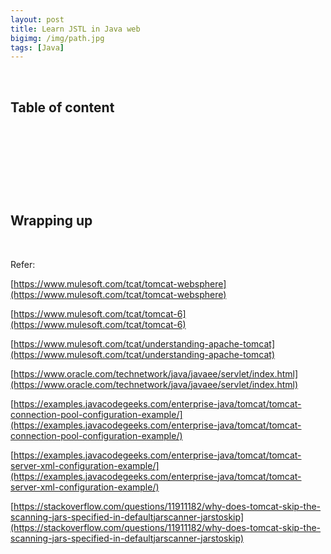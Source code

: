 ```yaml
---
layout: post
title: Learn JSTL in Java web
bigimg: /img/path.jpg
tags: [Java]
---
```





<br>

## Table of content




<br>

## 





<br>

## 





<br>

## Wrapping up




<br>

Refer:

[https://www.mulesoft.com/tcat/tomcat-websphere](https://www.mulesoft.com/tcat/tomcat-websphere)

[https://www.mulesoft.com/tcat/tomcat-6](https://www.mulesoft.com/tcat/tomcat-6)

[https://www.mulesoft.com/tcat/understanding-apache-tomcat](https://www.mulesoft.com/tcat/understanding-apache-tomcat)

[https://www.oracle.com/technetwork/java/javaee/servlet/index.html](https://www.oracle.com/technetwork/java/javaee/servlet/index.html)

[https://examples.javacodegeeks.com/enterprise-java/tomcat/tomcat-connection-pool-configuration-example/](https://examples.javacodegeeks.com/enterprise-java/tomcat/tomcat-connection-pool-configuration-example/)

[https://examples.javacodegeeks.com/enterprise-java/tomcat/tomcat-server-xml-configuration-example/](https://examples.javacodegeeks.com/enterprise-java/tomcat/tomcat-server-xml-configuration-example/)

[https://stackoverflow.com/questions/11911182/why-does-tomcat-skip-the-scanning-jars-specified-in-defaultjarscanner-jarstoskip](https://stackoverflow.com/questions/11911182/why-does-tomcat-skip-the-scanning-jars-specified-in-defaultjarscanner-jarstoskip)